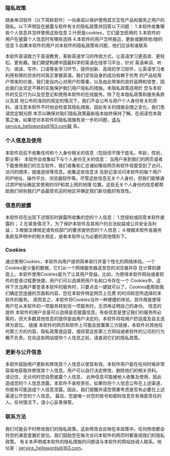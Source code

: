 ### 隐私政策
随身单词软件（以下简称软件）一向承诺以保护使用其交互性产品和服务之用户的隐私。以下声明旨在披露与软件有关的隐私政策并回答以下问题：
1.本软件收集哪些个人信息并怎样使用这些信息
2.什麽是cookies，它们是怎麽用的
3.本软件的用户在披露个人信息时有哪些选择
4.本软件的用户怎样接近、更新或删除他/她的信息
5.如果本软件的用户对本软件的隐私政策有问题，他们应该和谁联系

本软件英语致力于英语教育，革新英语学习的传统方式，让英语学习更高效、更轻松、更有趣。我们期望构建中国最科学的英语在线学习平台，针对 英语单词、听力、阅读、写作、口语等各学习环节，提供创新、高效的学习软件，让英语学习者利用有限的空余时间真正掌握英语。我们坚信自身的成功有赖于优秀 的产品给用户带来的价值，我们发自内心对用户的尊重，以及由此带来的良好品牌和信誉，因此我们会坚定不移的实施保护我们用户隐私的措施。本隐私政策适用於 您与本软件的交互行为以及您登记和使用本软件的在线服务。除了在本隐私政策和服务条款以及其 他公布的准则的规定的情况下，我们不会公布与用户个人身份有关的资料。请注意本软件不时地会检查其隐私措施，因此有关的措施会随之变化。我们恳请您定期光顾 本页以确保对我们隐私政策最新版本始终保持了解。在阅读完本政策之後，如果您对本软件的隐私措施有进一步的问题，请与service_hellowords@163.com联 系。
### 个人信息及使用
本软件目前不收集任何和个人身份相关的信息（包括但不限于姓名，年龄，性别，职业等） 本软件会收集如下与个人身份无关的信息： 当用户来到我们的网页或者下载使用我们的交互软件，我们收集和汇总诸如哪些网页和软件视窗受到了访问，访问的顺序，链接途径等信息。收集这些信息涉 及到记录访问本软件的每个用户的IP地址、操作平台、浏览器软件等。尽管这些信息无关个人身份，但我们能够通过其IP地址确定其使用的ISP和其上网的地理 位置。这些无关个人身份的信息都帮助我们辩别我们产品最受欢迎的地区并确定我们新功能的有效性。
### 信息的披露
本软件将在出现下述情形时披露所收集的您的个人信息：
1.您授权或同意本软件披露的；
2.在紧急情况下，为了保护本软件及其用户的合法权益或公共安全及利益；
3.根据法律规定或有权部门的要求提供您的个人信息；
4.根据本软件各服务条款及声明中的相关规定，或者本软件认为必要的其他情形下。
### Cookies
通过使用Cookies，本软件向用户提供简单易行并富个性化的网络体验。一个Cookies是少量的数据，它们从一个网络服务器送至您的浏览器并存 在计算机硬盘上。本软件使用Cookies是为了让其用户受益。比如，为使得本软件网站或者软件的登录过程更快捷，用户们可以选择把用户名和口令存在一个 Cookies中。这样下次当用户要登录本软件的服务时，只要点击一键就可以了。Cookies能帮助我们确定您连接的页面和内容，您在本软件特定网页上花费 的时间和您所选择的本软件的服务。 简而言之，本软件将Cookies当作一种便捷的体验，其作用是使得用户在从本软件的一项服务转到另一项服务时，无须再证明自己的身份。
信息的提供
本软件的用户总是可以选择是否披露信息。有些信息是登记我们的服务所必需的，但大多数其他信息的提供是由用户决定的。本软件将视用户舒适度及自主选择为首位。
链接
本软件的网页和软件上可能会放置第三方链接，本软件对其他任何第三方的内容、隐私政策或运营，或经营这些第三方网站或者软件的公司的行为概不负责。在向这些网站提供个人信息之前，请查阅它们的隐私政策。
### 更新与公开信息
本软件鼓励用户更新和修改其个人信息以使其有效。本软件用户能在任何时候非常容易地获取并修改其个人信息。用户可以自行决定修改、删除他们的相关资料。 请记住，无论何时您自愿披露个人信息， 此种信息可能被他人收集及使用，因此造成您的个人信息泄露，本软件不承担责任，如果你将个人信息公布在上述渠道，你就有可能造成个人信息泄露。因此，我们提醒并请您慎重考虑是否有必要在上述渠道公开您的个人信息。 最后，您是唯一对您的账号和密码信息负有保密责任的人。任何情况下，请小心妥善保管。
### 联系方法
我们可能会不时修改我们的隐私政策。这些修改会反映在本政策中。任何修改都会将您的满意度置於首位。我们鼓励您在每次访问本软件的网页时都查阅我们的隐私政策。 有关本声明或本软件的隐私措施的问题请与本软件的网站协调人联系。地址是：service_hellowords@163.com。
